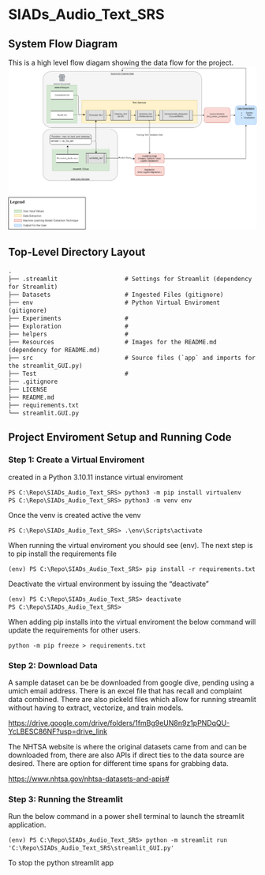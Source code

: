 # SIADs_Audio_Text_SRS
## System Flow Diagram
This is a high level flow diagam showing the data flow for the project.
![Alt text here](Resources/Project_Flow_Diagram.drawio.png)


## Top-Level Directory Layout

    .
    ├── .streamlit                   # Settings for Streamlit (dependency for Streamlit)
    ├── Datasets                     # Ingested Files (gitignore)
    ├── env                          # Python Virtual Enviroment (gitignore)
    ├── Experiments                  # 
    ├── Exploration                  # 
    ├── helpers                      # 
    ├── Resources                    # Images for the README.md (dependency for README.md)    
    ├── src                          # Source files (`app` and imports for the streamlit_GUI.py)
    ├── Test                         # 
    ├── .gitignore
    ├── LICENSE
    ├── README.md
    ├── requirements.txt
    └── streamlit.GUI.py


## Project Enviroment Setup and Running Code
### Step 1: Create a Virtual Enviroment
created in a Python 3.10.11 instance virtual enviroment
```
PS C:\Repo\SIADs_Audio_Text_SRS> python3 -m pip install virtualenv
PS C:\Repo\SIADs_Audio_Text_SRS> python3 -m venv env
```
Once the venv is created active the venv
```
PS C:\Repo\SIADs_Audio_Text_SRS> .\env\Scripts\activate
```
When running the virtual enviroment you should see (env). The next step is to pip install the requirements file
```
(env) PS C:\Repo\SIADs_Audio_Text_SRS> pip install -r requirements.txt
```
Deactivate the virtual environment by issuing the “deactivate” 
```
(env) PS C:\Repo\SIADs_Audio_Text_SRS> deactivate  
PS C:\Repo\SIADs_Audio_Text_SRS> 
```
When adding pip installs into the virtual enviroment the below command will update the requirements for other users.
```
python -m pip freeze > requirements.txt
```
### Step 2: Download Data
A sample dataset can be be downloaded from google dive, pending using a umich email address. There is an excel file that has recall and complaint data combined. There are also pickeld files which allow for running streamlit without having to extract, vectorize, and train models.

https://drive.google.com/drive/folders/1fmBg9eUN8n9z1pPNDqQU-YcLBESC86NF?usp=drive_link

The NHTSA website is where the original datasets came from and can be downloaded from, there are also APIs if direct ties to the data source are desired. There are option for different time spans for grabbing data.
 
https://www.nhtsa.gov/nhtsa-datasets-and-apis#

### Step 3: Running the Streamlit
Run the below command in a power shell terminal to launch the streamlit application.
```
(env) PS C:\Repo\SIADs_Audio_Text_SRS> python -m streamlit run 'C:\Repo\SIADs_Audio_Text_SRS\streamlit_GUI.py'
```
To stop the python streamlit app
```
```